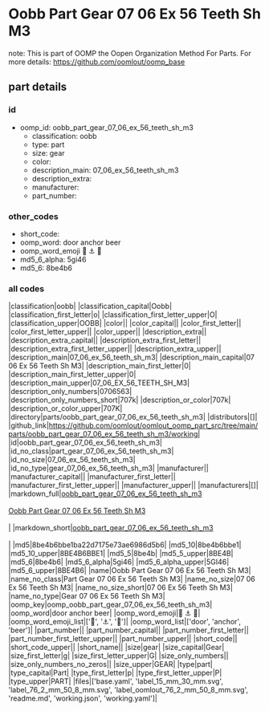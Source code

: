 # Oobb Part Gear 07 06 Ex 56 Teeth Sh M3  

note: This is part of OOMP the Oopen Organization Method For Parts. For more details: https://github.com/oomlout/oomp_base

##  part details





### id
* oomp_id: oobb_part_gear_07_06_ex_56_teeth_sh_m3
  * classification: oobb
  * type: part
  * size: gear
  * color: 
  * description_main: 07_06_ex_56_teeth_sh_m3
  * description_extra: 
  * manufacturer: 
  * part_number: 

### other_codes
* short_code: 
* oomp_word: door anchor beer
* oomp_word_emoji :door: :anchor: :beer:
* md5_6_alpha: 5gi46
* md5_6: 8be4b6

### all codes 
|classification|oobb|
|classification_capital|Oobb|
|classification_first_letter|o|
|classification_first_letter_upper|O|
|classification_upper|OOBB|
|color||
|color_capital||
|color_first_letter||
|color_first_letter_upper||
|color_upper||
|description_extra||
|description_extra_capital||
|description_extra_first_letter||
|description_extra_first_letter_upper||
|description_extra_upper||
|description_main|07_06_ex_56_teeth_sh_m3|
|description_main_capital|07 06 Ex 56 Teeth Sh M3|
|description_main_first_letter|0|
|description_main_first_letter_upper|0|
|description_main_upper|07_06_EX_56_TEETH_SH_M3|
|description_only_numbers|0706563|
|description_only_numbers_short|707k|
|description_or_color|707k|
|description_or_color_upper|707K|
|directory|parts/oobb_part_gear_07_06_ex_56_teeth_sh_m3|
|distributors|[]|
|github_link|https://github.com/oomlout/oomlout_oomp_part_src/tree/main/parts/oobb_part_gear_07_06_ex_56_teeth_sh_m3/working|
|id|oobb_part_gear_07_06_ex_56_teeth_sh_m3|
|id_no_class|part_gear_07_06_ex_56_teeth_sh_m3|
|id_no_size|07_06_ex_56_teeth_sh_m3|
|id_no_type|gear_07_06_ex_56_teeth_sh_m3|
|manufacturer||
|manufacturer_capital||
|manufacturer_first_letter||
|manufacturer_first_letter_upper||
|manufacturer_upper||
|manufacturers|[]|
|markdown_full|[oobb_part_gear_07_06_ex_56_teeth_sh_m3](https://github.com/oomlout/oomlout_oomp_part_src/tree/main/parts/oobb_part_gear_07_06_ex_56_teeth_sh_m3/working)<br>[](https://github.com/oomlout/oomlout_oomp_part_src/tree/main/parts/oobb_part_gear_07_06_ex_56_teeth_sh_m3/working)<br>[Oobb Part Gear 07 06 Ex 56 Teeth Sh M3](https://github.com/oomlout/oomlout_oomp_part_src/tree/main/parts/oobb_part_gear_07_06_ex_56_teeth_sh_m3/working)<br><br>|
|markdown_short|[oobb_part_gear_07_06_ex_56_teeth_sh_m3](https://github.com/oomlout/oomlout_oomp_part_src/tree/main/parts/oobb_part_gear_07_06_ex_56_teeth_sh_m3/working)<br><br>|
|md5|8be4b6bbe1ba22d7175e73ae6986d5b6|
|md5_10|8be4b6bbe1|
|md5_10_upper|8BE4B6BBE1|
|md5_5|8be4b|
|md5_5_upper|8BE4B|
|md5_6|8be4b6|
|md5_6_alpha|5gi46|
|md5_6_alpha_upper|5GI46|
|md5_6_upper|8BE4B6|
|name|Oobb Part Gear 07 06 Ex 56 Teeth Sh M3|
|name_no_class|Part Gear 07 06 Ex 56 Teeth Sh M3|
|name_no_size|07 06 Ex 56 Teeth Sh M3|
|name_no_size_short|07 06 Ex 56 Teeth Sh M3|
|name_no_type|Gear 07 06 Ex 56 Teeth Sh M3|
|oomp_key|oomp_oobb_part_gear_07_06_ex_56_teeth_sh_m3|
|oomp_word|door anchor beer|
|oomp_word_emoji|:door: :anchor: :beer:|
|oomp_word_emoji_list|[':door:', ':anchor:', ':beer:']|
|oomp_word_list|['door', 'anchor', 'beer']|
|part_number||
|part_number_capital||
|part_number_first_letter||
|part_number_first_letter_upper||
|part_number_upper||
|short_code||
|short_code_upper||
|short_name||
|size|gear|
|size_capital|Gear|
|size_first_letter|g|
|size_first_letter_upper|G|
|size_only_numbers||
|size_only_numbers_no_zeros||
|size_upper|GEAR|
|type|part|
|type_capital|Part|
|type_first_letter|p|
|type_first_letter_upper|P|
|type_upper|PART|
|files|['base.yaml', 'label_15_mm_30_mm.svg', 'label_76_2_mm_50_8_mm.svg', 'label_oomlout_76_2_mm_50_8_mm.svg', 'readme.md', 'working.json', 'working.yaml']|

